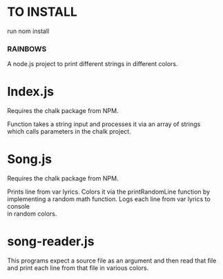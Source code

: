 # TO INSTALL

run nom install


### RAINBOWS ###

A node.js project to print different strings in different colors.

# Index.js

Requires the chalk package from NPM.

Function takes a string input and processes it via an array of strings <br>
which calls parameters in the chalk project.

# Song.js

Requires the chalk package from NPM.

Prints line from var lyrics. Colors it via the printRandomLine function by <br>
implementing a random math function. Logs each line from var lyrics to console<br>
in random colors.

#  song-reader.js

This programs expect a source file as an argument and then read that file <br>
and print each line from that file in various colors. 
